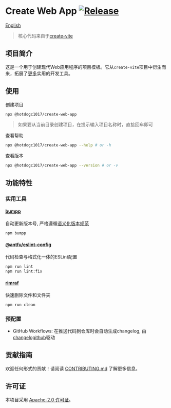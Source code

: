 # Create Web App [![Release](https://github.com/hotdogc1017/create-web-app/actions/workflows/release.yml/badge.svg)](https://github.com/hotdogc1017/create-web-app/actions/workflows/release.yml)

[English](README-EN.md)

> 核心代码来自于[create-vite](https://github.com/vitejs/vite/tree/main/packages/create-vite)

## 项目简介
这是一个用于创建现代Web应用程序的项目模板。它从`create-vite`项目中衍生而来，拓展了[更多](#功能特性)实用的开发工具。

## 使用

创建项目
```bash
npx @hotdogc1017/create-web-app
```

> 如果要从当前目录创建项目，在提示输入项目名称时，直接回车即可

查看帮助
```bash
npx @hotdogc1017/create-web-app --help # or -h
```

查看版本
```bash
npx @hotdogc1017/create-web-app --version # or -v
```

## 功能特性

### 实用工具
#### [bumpp](https://github.com/antfu/bumpp)
自动更新版本号, 严格遵循[语义化版本规范](https://semver.org/)
```bash
npm bumpp
```

#### [@antfu/eslint-config](https://github.com/antfu/eslint-config)
代码检查与格式化一体的ESLint配置
```bash
npm run lint
npm run lint:fix
```

#### [rimraf](https://github.com/isaacs/rimraf#readme)
快速删除文件和文件夹
```bash
npm run clean
```

### 预配置
 - GitHub Workflows: 在推送代码到仓库时会自动生成changelog, 由[changelogithub](https://github.com/antfu/changelogithub)驱动

## 贡献指南
欢迎任何形式的贡献！请阅读 [CONTRIBUTING.md](CONTRIBUTING.md) 了解更多信息。

## 许可证
本项目采用 [Apache-2.0 许可证](LICENSE)。

